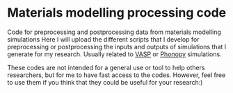 # Materials modelling processing code

Code for preprocessing and postprocessing data from materials modelling simulations
Here I will upload the different scripts that I develop for preprocessing or postprocessing the inputs and outputs of simulations that I generate for my research. Usually related to [VASP](https://www.vasp.at/) or [Phonopy](https://phonopy.github.io/phonopy/) simulations.

These codes are not intended for a general use or tool to help others researchers, but for me to have fast access to the codes. However, feel free to use them if you think that they could be useful for your research:)

